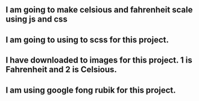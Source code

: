 ## I am going to make celsious and fahrenheit scale using js and css
## I am going to using to scss for this project. 
## I have downloaded to images for this project. 1 is Fahrenheit and 2 is Celsious.
## I am using google fong rubik for this project. 

